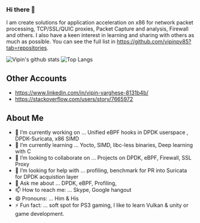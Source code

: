 ### Hi there 👋

 I am create solutions for application acceleration on x86 for network packet processing, TCP/SSL/QUIC proxies, Packet Capture and analysis, Firewall and others. I also have a keen interest in learning and sharing with others as much as possible. You can see the full list in https://github.com/vipinpv85?tab=repositories.

 ![Vipin's github stats](https://github-readme-stats.vercel.app/api?username=vipinpv85&show_icons=true)  ![Top Langs](https://github-readme-stats.vercel.app/api/top-langs/?username=vipinpv85&layout=compact)

 ## Other Accounts
- https://www.linkedin.com/in/vipin-varghese-8131b4b/
- https://stackoverflow.com/users/story/7665972


## About Me
- 🔭 I’m currently working on ... Unified eBPF hooks in DPDK userspace , DPDK-Suricata, x86 SIMD
- 🌱 I’m currently learning ... Yocto, SIMD, libc-less binaries, Deep learning with C
- 👯 I’m looking to collaborate on ... Projects on DPDK, eBPF, Firewall, SSL Proxy
- 🤔 I’m looking for help with ... profiling, benchmark for PR into Suricata for DPDK acquistion layer
- 💬 Ask me about ... DPDK, eBPF, Profiling,
- 📫 How to reach me: ... Skype, Google hangout
- 😄 Pronouns: ... Him & His
- ⚡ Fun fact: ... soft spot for PS3 gaming, I like to learn Vulkan & unity or game development.
